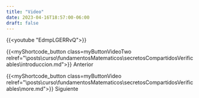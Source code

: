 ```yaml
---
title: "Video"
date: 2023-04-16T18:57:00-06:00
draft: false
---
```


{{<youtube "EdmpLGERRvQ">}}

{{<myShortcode_button class=myButtonVideoTwo relref="\posts\curso\fundamentosMatematicos\secretosCompartidosVerificables\introduccion.md">}} Anterior

{{<myShortcode_button class=myButtonVideo relref="\posts\curso\fundamentosMatematicos\secretosCompartidosVerificables\more.md">}} Siguiente